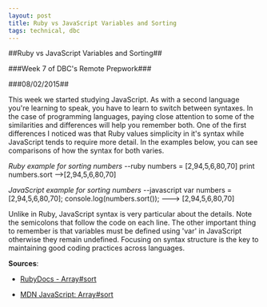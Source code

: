 ```yaml
---
layout: post
title: Ruby vs JavaScript Variables and Sorting
tags: technical, dbc
---
```

##Ruby vs JavaScript Variables and Sorting##

###Week 7 of DBC's Remote Prepwork###

###08/02/2015##

This week we started studying JavaScript. As with a second language you're learning to speak, you have to learn to switch between syntaxes. In the case of programming languages, paying close attention to some of the similarities and differences will help you remember both. One of the first differences I noticed was that Ruby values simplicity in it's syntax while JavaScript tends to require more detail. In the examples below, you can see comparisons of how the syntax for both varies.

*Ruby example for sorting numbers*
--ruby
numbers = [2,94,5,6,80,70]
print numbers.sort
-->[2,94,5,6,80,70]

*JavaScript example for sorting numbers*
--javascript
var numbers = [2,94,5,6,80,70];
console.log(numbers.sort());
---> [2,94,5,6,80,70]

Unlike in Ruby, JavaScript syntax is very particular about the details. Note the semicolons that follow the code on each line. The other important thing to remember is that variables must be defined using 'var' in JavaScript otherwise they remain undefined. Focusing on syntax structure is the key to maintaining good coding practices across languages.

**Sources**:

- [RubyDocs - Array#sort](http://ruby-doc.org/core-2.2.0/Array.html#method-i-sort)

- [MDN JavaScript: Array#sort](https://developer.mozilla.org/en-US/docs/Web/JavaScript/Reference/Global_Objects/Array/sort)